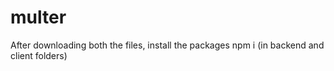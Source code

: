 # multer
After downloading both the files, install the packages
npm i (in backend and client folders)
